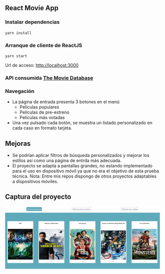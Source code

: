 ## React Movie App

### Instalar dependencias
```
yarn install
```


### Arranque de cliente de ReactJS
```
yarn start
```
Url de acceso: [http://localhost:3000](http://localhost:3000)



### API consumida [The Movie Database](https://www.themoviedb.org/)

### Navegación
- La página de entrada presenta 3 botones en el menú
    - Películas populares
    - Películas de pre-estreno
    - Películas más votadas
- Una vez pulsado cada botón, se muestra un listado personalizado en cada caso en formato tarjeta.

## Mejoras
- Se podrían aplicar filtros de búsqueda personalizados y mejorar los estilos así como una página de entrda más adecuada.
- El proyecto se adapta a pantallas grandes, no estando implementado para el uso en dispositivo móvil ya que no era el objetivo de esta prueba técnica.
Nota: Entre mis repos dispongo de otros proyectos adaptables a dispositivos móviles.

## Captura del proyecto
![Captura de pantalla 1 del Ecommerce Panel](screenshot.jpg)

